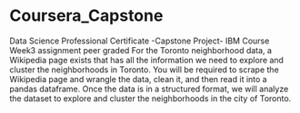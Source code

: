 # Coursera_Capstone
Data Science Professional Certificate -Capstone Project- IBM Course Week3 assignment peer graded
For the Toronto neighborhood data, a Wikipedia page exists that has all the information we need to explore and cluster the neighborhoods in Toronto. You will be required to scrape the Wikipedia page and wrangle the data, clean it, and then read it into a pandas  dataframe.
Once the data is in a structured format, we will analyze the dataset to explore and cluster the neighborhoods in the city of Toronto.